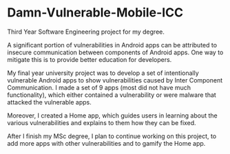# Damn-Vulnerable-Mobile-ICC
Third Year Software Engineering project for my degree.

A significant portion of vulnerabilities in Android apps can be attributed to insecure communication between components of Android apps. One way to mitigate this is to provide better education for developers.

My final year university project was to develop a set of intentionally vulnerable Android apps to show vulnerabilities caused by Inter Component Communication. I made a set of 9 apps (most did not have much functionality), which either contained a vulnerability or were malware that attacked the vulnerable apps.

Moreover, I created a Home app, which guides users in learning about the various vulnerabilities and explains to them how they can be fixed.

After I finish my MSc degree, I plan to continue working on this project, to add more apps with other vulnerabilities and to gamify the Home app.
